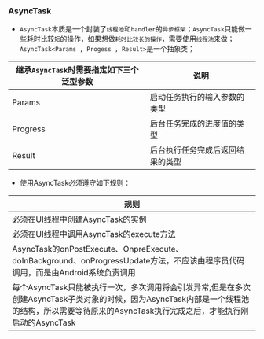### AsyncTask
+ `AsyncTask`本质是一个封装了`线程池`和`handler`的`异步框架`；`AsyncTask`只能做一些耗时比较`短`的操作，如果想做`耗时比较长的操作`，需要使用`线程池`来做；`AsyncTask<Params , Progess , Result>`是一个抽象类；

|继承`AsyncTask`时需要指定如下三个泛型参数|说明|
|------|------|
|Params|启动任务执行的输入参数的类型|
|Progress|后台任务完成的进度值的类型|
|Result|后台执行任务完成后返回结果的类型|

+ 使用AsyncTask必须遵守如下规则：

|规则|
|------|
|必须在UI线程中创建AsyncTask的实例|
|必须在UI线程中调用AsyncTask的execute方法|
|AsyncTask的onPostExecute、OnpreExecute、doInBackground、onProgressUpdate方法，不应该由程序员代码调用，而是由Android系统负责调用|
|每个AsyncTask只能被执行一次，多次调用将会引发异常,但是在多次创建AsyncTask子类对象的时候，因为AsyncTask内部是一个线程池的结构，所以需要等待原来的AsyncTask执行完成之后，才能执行刚启动的AsyncTask|
